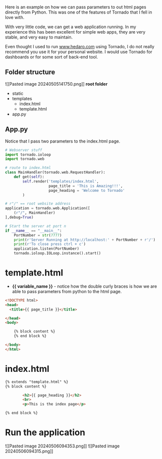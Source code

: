 Here is an example on how we can pass parameters to out html pages directly from Python. This was one of the features of Tornado that I fell in love with.

With very little code, we can get a web application running. In my experience this has been excellent for simple web apps, they are very stable, and very easy to maintain.

Even thought I used to run www.hedaro.com using Tornado, I do not really recommend you use it for your personal website. I would use Tornado for dashboards or for some sort of back-end tool.  

## Folder structure

![[Pasted image 20240505141750.png]]
**root folder**
- static
- templates
	- index.html
	- template.html
- app.py


## App.py

Notice that I pass two parameters to the index.html page.

``` python
# Webserver stuff
import tornado.ioloop
import tornado.web

# route to index.html
class MainHandler(tornado.web.RequestHandler):
    def get(self):
        self.render('templates/index.html',
                    page_title = 'This is Amazing!!!',
                    page_heading = 'Welcome to Tornado'
        ) 

# r"/" == root website address
application = tornado.web.Application([
    (r"/", MainHandler)
],debug=True) 

# Start the server at port n
if __name__ == "__main__":
    PortNumber = str(7777)
    print(r'Server Running at http://localhost:' + PortNumber + r'/')
    print(r'To close press ctrl + c')
    application.listen(PortNumber)
    tornado.ioloop.IOLoop.instance().start()
```

# template.html

- **{{ variable_name }}** - notice how the double curly braces is how we are able to pass parameters from python to the html page.

``` html
<!DOCTYPE html>
<head>
  <title>{{ page_title }}</title>

</head>
<body>

    {% block content %}
    {% end block %}

</body>
</html>
```

# index.html
``` html
{% extends "template.html" %}
{% block content %}

		<h2>{{ page_heading }}</h2>
		<br>
		<p>This is the index page</p>

{% end block %}
```

# Run the application
![[Pasted image 20240506094353.png]]
![[Pasted image 20240506094315.png]]
